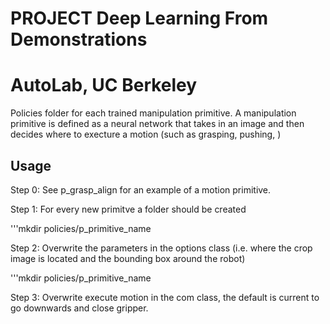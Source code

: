 # PROJECT Deep Learning From Demonstrations
# AutoLab, UC Berkeley
Policies folder for each trained manipulation primitive. A manipulation primitive is defined as a neural network that takes in an image and then decides where to execture a motion (such as grasping, pushing, ) 

## Usage

Step 0: See p_grasp_align for an example of a motion primitive. 

Step 1: For every new primitve a folder should be created 

'''mkdir policies/p_primitive_name

Step 2: Overwrite the parameters in the options class (i.e. where the crop image is located and the bounding box around the robot)

'''mkdir policies/p_primitive_name

Step 3: Overwrite execute motion in the com class, the default is current to go downwards and close gripper. 

